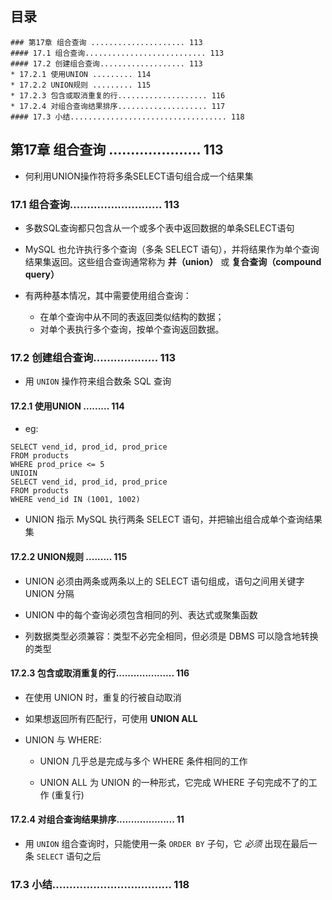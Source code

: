 ## 目录
```
### 第17章 组合查询 ..................... 113
#### 17.1 组合查询........................... 113
#### 17.2 创建组合查询................... 113
* 17.2.1 使用UNION ......... 114
* 17.2.2 UNION规则 ......... 115
* 17.2.3 包含或取消重复的行.................... 116
* 17.2.4 对组合查询结果排序.................... 117
#### 17.3 小结................................... 118
```


## 第17章 组合查询 ..................... 113
* 何利用UNION操作符将多条SELECT语句组合成一个结果集

### 17.1 组合查询........................... 113
* 多数SQL查询都只包含从一个或多个表中返回数据的单条SELECT语句

* MySQL 也允许执行多个查询（多条 SELECT 语句），并将结果作为单个查询结果集返回。这些组合查询通常称为 **并（union）** 或 **复合查询（compound query）**

* 有两种基本情况，其中需要使用组合查询：
    * 在单个查询中从不同的表返回类似结构的数据；
    * 对单个表执行多个查询，按单个查询返回数据。


### 17.2 创建组合查询................... 113
* 用 `UNION` 操作符来组合数条 SQL 查询

#### 17.2.1 使用UNION ......... 114
* eg:
```
SELECT vend_id, prod_id, prod_price
FROM products
WHERE prod_price <= 5
UNIOIN
SELECT vend_id, prod_id, prod_price
FROM products
WHERE vend_id IN (1001, 1002)
```

* UNION 指示 MySQL 执行两条 SELECT 语句，并把输出组合成单个查询结果集

#### 17.2.2 UNION规则 ......... 115
* UNION 必须由两条或两条以上的 SELECT 语句组成，语句之间用关键字 UNION 分隔

* UNION 中的每个查询必须包含相同的列、表达式或聚集函数

* 列数据类型必须兼容：类型不必完全相同，但必须是 DBMS 可以隐含地转换的类型


#### 17.2.3 包含或取消重复的行.................... 116
* 在使用 UNION 时，重复的行被自动取消

* 如果想返回所有匹配行，可使用 **UNION ALL**

* UNION 与 WHERE:
    * UNION 几乎总是完成与多个 WHERE 条件相同的工作

    * UNION ALL 为 UNION 的一种形式，它完成 WHERE 子句完成不了的工作 (重复行)
    
#### 17.2.4 对组合查询结果排序.................... 11
* 用 `UNION` 组合查询时，只能使用一条 `ORDER BY` 子句，它 *必须* 出现在最后一条 `SELECT` 语句之后

### 17.3 小结................................... 118